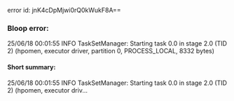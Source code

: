 error id: jnK4cDpMjwi0rQ0kWukF8A==
### Bloop error:

25/06/18 00:01:55 INFO TaskSetManager: Starting task 0.0 in stage 2.0 (TID 2) (hpomen, executor driver, partition 0, PROCESS_LOCAL, 8332 bytes)
#### Short summary: 

25/06/18 00:01:55 INFO TaskSetManager: Starting task 0.0 in stage 2.0 (TID 2) (hpomen, executor driv...